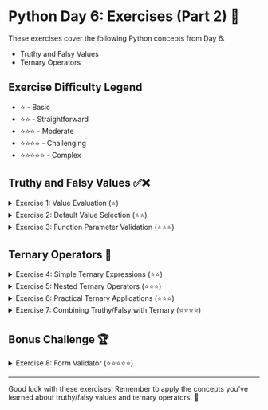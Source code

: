 # Python Day 6: Exercises (Part 2) 🐍

These exercises cover the following Python concepts from Day 6:
- Truthy and Falsy Values
- Ternary Operators

## Exercise Difficulty Legend
- ⭐ - Basic
- ⭐⭐ - Straightforward 
- ⭐⭐⭐ - Moderate
- ⭐⭐⭐⭐ - Challenging
- ⭐⭐⭐⭐⭐ - Complex

## Truthy and Falsy Values ✅❌

<details>
<summary>Exercise 1: Value Evaluation (⭐)</summary>

### Task
For each of the following values, determine whether it is truthy or falsy.

```python
# Determine if each value is truthy or falsy
values = [
    0,                  # ?
    1,                  # ?
    -1,                 # ?
    "",                 # ?
    "Hello",            # ?
    [],                 # ?
    [0],                # ?
    {},                 # ?
    {"key": "value"},   # ?
    None,               # ?
    True,               # ?
    False,              # ?
    (),                 # ?
    (1,),               # ?
    set(),              # ?
    {1, 2}              # ?
]

def is_truthy(value):
    # Return True if the value is truthy, False if it's falsy
    pass
```

### Expected Output
```
0: Falsy
1: Truthy
-1: Truthy
"": Falsy
"Hello": Truthy
[]: Falsy
[0]: Truthy
{}: Falsy
{"key": "value"}: Truthy
None: Falsy
True: Truthy
False: Falsy
(): Falsy
(1,): Truthy
set(): Falsy
{1, 2}: Truthy
```

</details>

<details>
<summary>Exercise 2: Default Value Selection (⭐⭐)</summary>

### Task
Write a function that returns the first truthy value from a list, or a default value if none are truthy.

```python
def first_truthy(values, default="No truthy value found"):
    # Return the first truthy value in the list, or the default if none are truthy
    pass

# Test cases
print(first_truthy([0, "", [], None, "Hello", 42]))  # Should return "Hello"
print(first_truthy([0, "", [], None]))               # Should return "No truthy value found"
print(first_truthy([]))                              # Should return "No truthy value found"
```

### Expected Output
```
Hello
No truthy value found
No truthy value found
```

</details>

<details>
<summary>Exercise 3: Function Parameter Validation (⭐⭐⭐)</summary>

### Task
Create a function that validates its parameters using truthy/falsy checks and provides appropriate defaults.

```python
def process_order(customer_name, items, shipping_address, payment_method=None, coupon_code=None):
    """
    Process an order with parameter validation.
    
    Args:
        customer_name: Name of the customer (required)
        items: List of items in the order (required, must have at least one item)
        shipping_address: Address for shipping (required)
        payment_method: Method of payment (optional)
        coupon_code: Discount coupon code (optional)
    
    Returns:
        Dictionary containing the order details with validated parameters
    """
    # Validate required parameters
    # Use truthy/falsy evaluation and provide defaults for optional parameters
    # Return the processed order as a dictionary
    pass

# Test cases
valid_order = process_order("John Doe", ["Laptop", "Mouse"], "123 Main St", "Credit Card")
print(valid_order)

invalid_order = process_order("", [], "", None)
print(invalid_order)  # Should have appropriate defaults or error messages
```

### Expected Output
```
# Valid order:
{
    'customer_name': 'John Doe',
    'items': ['Laptop', 'Mouse'],
    'shipping_address': '123 Main St',
    'payment_method': 'Credit Card',
    'coupon_code': None,
    'status': 'Processed'
}

# Invalid order:
{
    'customer_name': 'Guest',
    'items': ['No items'],
    'shipping_address': 'Address required',
    'payment_method': 'Cash on Delivery',
    'coupon_code': None,
    'status': 'Invalid - Missing required information'
}
```

</details>

## Ternary Operators 🔄

<details>
<summary>Exercise 4: Simple Ternary Expressions (⭐⭐)</summary>

### Task
Rewrite the following if/else statements as ternary expressions.

```python
# 1. Age check
age = 20
if age >= 18:
    status = "Adult"
else:
    status = "Minor"

# 2. Score grading
score = 75
if score >= 70:
    result = "Pass"
else:
    result = "Fail"

# 3. Empty list check
my_list = [1, 2, 3]
if my_list:
    message = "List has elements"
else:
    message = "List is empty"

# Your ternary expressions here:
# status = ...
# result = ...
# message = ...
```

### Expected Output
```
status = "Adult"
result = "Pass"
message = "List has elements"
```

</details>

<details>
<summary>Exercise 5: Nested Ternary Operators (⭐⭐⭐)</summary>

### Task
Rewrite the following nested if/else statements as nested ternary operators.

```python
# 1. Grade calculation
score = 85
if score >= 90:
    grade = "A"
elif score >= 80:
    grade = "B"
elif score >= 70:
    grade = "C"
else:
    grade = "F"

# 2. Ticket pricing
age = 25
is_student = False
if age < 12:
    price = "Child: $5"
elif age >= 65:
    price = "Senior: $8"
else:
    if is_student:
        price = "Student: $8"
    else:
        price = "Adult: $12"

# Your nested ternary expressions here:
# grade = ...
# price = ...
```

### Expected Output
```
grade = "B"
price = "Adult: $12"
```

</details>

<details>
<summary>Exercise 6: Practical Ternary Applications (⭐⭐⭐)</summary>

### Task
Create functions that use ternary operators for practical applications.

```python
def format_username(username):
    """
    Format a username: if valid (non-empty), return as is, otherwise return "guest"
    """
    # Your code here using ternary operator
    pass

def pluralize(word, count):
    """
    Return word as singular or plural based on count:
    e.g., "1 apple" or "2 apples"
    """
    # Your code here using ternary operator
    pass

def get_access_level(user):
    """
    Return access level based on user dictionary:
    - "admin" if user has admin status
    - "moderator" if user has moderator role but not admin
    - "user" otherwise
    """
    # Your code here using nested ternary operators
    pass

# Test cases
print(format_username("johndoe"))  # Should return "johndoe"
print(format_username(""))         # Should return "guest"

print(pluralize("apple", 1))       # Should return "1 apple"
print(pluralize("apple", 2))       # Should return "2 apples"

admin_user = {"name": "Admin", "is_admin": True, "is_moderator": True}
mod_user = {"name": "Moderator", "is_admin": False, "is_moderator": True}
regular_user = {"name": "User", "is_admin": False, "is_moderator": False}

print(get_access_level(admin_user))     # Should return "admin"
print(get_access_level(mod_user))       # Should return "moderator"
print(get_access_level(regular_user))   # Should return "user"
```

### Expected Output
```
johndoe
guest
1 apple
2 apples
admin
moderator
user
```

</details>

<details>
<summary>Exercise 7: Combining Truthy/Falsy with Ternary (⭐⭐⭐⭐)</summary>

### Task
Create functions that combine truthy/falsy evaluation with ternary operators for concise code.

```python
def safe_divide(a, b):
    """
    Safely divide a by b, returning "Cannot divide by zero" if b is 0
    """
    # Your code here using ternary with truthy/falsy check
    pass

def get_display_name(user_data):
    """
    Return a display name from user_data dictionary in following priority:
    1. full_name if available
    2. username if available
    3. email if available
    4. "Guest" if none available
    """
    # Your code here using nested ternary with truthy/falsy checks
    pass

def validate_form_field(field_value, field_name):
    """
    Return success or error message based on whether field_value is truthy
    """
    # Your code here
    pass

# Test cases
print(safe_divide(10, 2))   # Should return 5
print(safe_divide(10, 0))   # Should return "Cannot divide by zero"

user1 = {"full_name": "John Smith", "username": "jsmith", "email": "john@example.com"}
user2 = {"username": "jdoe", "email": "jane@example.com"}
user3 = {"email": "anonymous@example.com"}
user4 = {}

print(get_display_name(user1))  # Should return "John Smith"
print(get_display_name(user2))  # Should return "jdoe"
print(get_display_name(user3))  # Should return "anonymous@example.com"
print(get_display_name(user4))  # Should return "Guest"

print(validate_form_field("John", "name"))       # Success
print(validate_form_field("", "email"))          # Error
```

### Expected Output
```
5
Cannot divide by zero
John Smith
jdoe
anonymous@example.com
Guest
Success: name is valid
Error: email cannot be empty
```

</details>

## Bonus Challenge 🏆

<details>
<summary>Exercise 8: Form Validator (⭐⭐⭐⭐⭐)</summary>

### Task
Create a comprehensive form validation system that uses truthy/falsy checks and ternary operators to validate form fields and generate appropriate error messages.

```python
def validate_form(form_data):
    """
    Validate a form with the following rules:
    - username: required, at least 3 characters
    - email: required, must contain @
    - password: required, at least 8 characters
    - confirm_password: must match password
    - age: optional, must be a number between 18 and 120 if provided
    
    Return a dictionary with validation results and error messages
    """
    # Your implementation here
    pass

# Test cases
valid_form = {
    "username": "johndoe",
    "email": "john@example.com",
    "password": "securepass",
    "confirm_password": "securepass",
    "age": 25
}

invalid_form = {
    "username": "",
    "email": "invalid-email",
    "password": "short",
    "confirm_password": "different",
    "age": "not-a-number"
}

print(validate_form(valid_form))
print(validate_form(invalid_form))
```

### Expected Output
```
{
    "valid": True,
    "errors": {}
}

{
    "valid": False,
    "errors": {
        "username": "Username is required",
        "email": "Email must contain @",
        "password": "Password must be at least 8 characters",
        "confirm_password": "Passwords do not match",
        "age": "Age must be a number between 18 and 120"
    }
}
```

</details>

---

Good luck with these exercises! Remember to apply the concepts you've learned about truthy/falsy values and ternary operators. 🚀
